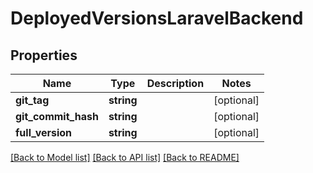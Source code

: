 # DeployedVersionsLaravelBackend

## Properties
Name | Type | Description | Notes
------------ | ------------- | ------------- | -------------
**git_tag** | **string** |  | [optional] 
**git_commit_hash** | **string** |  | [optional] 
**full_version** | **string** |  | [optional] 

[[Back to Model list]](../README.md#documentation-for-models) [[Back to API list]](../README.md#documentation-for-api-endpoints) [[Back to README]](../README.md)


